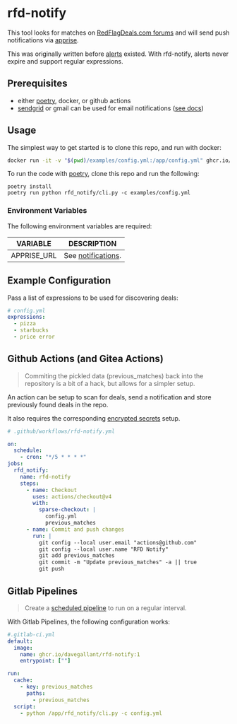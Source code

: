 # rfd-notify

This tool looks for matches on [RedFlagDeals.com forums](https://forums.redflagdeals.com/hot-deals-f9/) and will send push notifications via [apprise](https://github.com/caronc/apprise).

This was originally written before [alerts](https://www.redflagdeals.com/alerts/) existed. With rfd-notify, alerts never expire and support regular expressions.

## Prerequisites

- either [poetry](https://github.com/python-poetry/poetry), docker, or github actions
- [sendgrid](https://sendgrid.com/pricing/) or gmail can be used for email notifications ([see docs](https://github.com/caronc/apprise/wiki/Notify_email#using-built-in-email-services))

## Usage

The simplest way to get started is to clone this repo, and run with docker:

```sh
docker run -it -v "$(pwd)/examples/config.yml:/app/config.yml" ghcr.io/davegallant/rfd-notify:1
```

To run the code with [poetry](https://python-poetry.org/), clone this repo and run the following:

```shell
poetry install
poetry run python rfd_notify/cli.py -c examples/config.yml
```

### Environment Variables

The following environment variables are required:

| VARIABLE    | DESCRIPTION                                                                              |
| ----------- | ---------------------------------------------------------------------------------------- |
| APPRISE_URL | See [notifications](https://github.com/caronc/apprise#productivity-based-notifications). |

## Example Configuration

Pass a list of expressions to be used for discovering deals:

```yaml
# config.yml
expressions:
  - pizza
  - starbucks
  - price error
```

## Github Actions (and Gitea Actions)

> Commiting the pickled data (previous_matches) back into the repository is a bit of a hack, but allows for a simpler setup.

An action can be setup to scan for deals, send a notification and store previously found deals in the repo.

It also requires the corresponding [encrypted secrets](https://docs.github.com/en/free-pro-team@latest/actions/reference/encrypted-secrets) setup.

```yaml
# .github/workflows/rfd-notify.yml

on:
  schedule:
    - cron: "*/5 * * * *"
jobs:
  rfd_notify:
    name: rfd-notify
    steps:
      - name: Checkout
        uses: actions/checkout@v4
        with:
          sparse-checkout: |
            config.yml
            previous_matches
      - name: Commit and push changes
        run: |
          git config --local user.email "actions@github.com"
          git config --local user.name "RFD Notify"
          git add previous_matches
          git commit -m "Update previous_matches" -a || true
          git push
```

## Gitlab Pipelines

> Create a [scheduled pipeline](https://docs.gitlab.com/ee/ci/pipelines/schedules.html) to run on a regular interval.

With Gitlab Pipelines, the following configuration works:

```yaml
#.gitlab-ci.yml
default:
  image:
    name: ghcr.io/davegallant/rfd-notify:1
    entrypoint: [""]

run:
  cache:
    - key: previous_matches
      paths:
        - previous_matches
  script:
    - python /app/rfd_notify/cli.py -c config.yml
```
